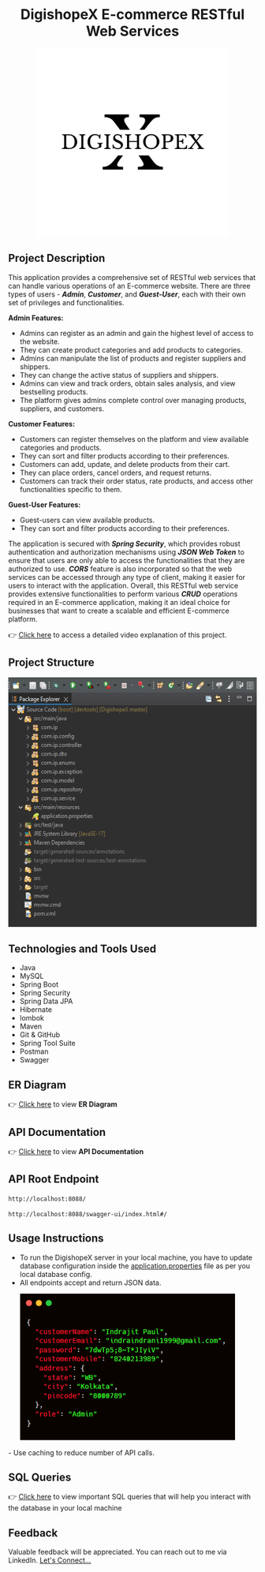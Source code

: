 <h1 align="center">DigishopeX E-commerce RESTful Web Services</h1>

<p align="center">
  <img width="390" height="380" src="https://github.com/ipaul1996/DigishopeX/blob/master/Resources/DigishopeX%20Logo.png">
</p>

## Project Description
This application provides a comprehensive set of RESTful web services that can handle various operations of an E-commerce website. There are three types of users - **_Admin_**, **_Customer_**, and **_Guest-User_**, each with their own set of privileges and functionalities.

**Admin Features:**
- Admins can register as an admin and gain the highest level of access to the website.
- They can create product categories and add products to categories.
- Admins can manipulate the list of products and register suppliers and shippers.
- They can change the active status of suppliers and shippers.
- Admins can view and track orders, obtain sales analysis, and view bestselling products.
- The platform gives admins complete control over managing products, suppliers, and customers.

**Customer Features:**
- Customers can register themselves on the platform and view available categories and products.
- They can sort and filter products according to their preferences.
- Customers can add, update, and delete products from their cart.
- They can place orders, cancel orders, and request returns.
- Customers can track their order status, rate products, and access other functionalities specific to them.


**Guest-User Features:**
- Guest-users can view available products.
- They can sort and filter products according to their preferences.

The application is secured with **_Spring Security_**, which provides robust authentication and authorization mechanisms using **_JSON Web Token_** to ensure that users are only able to access the functionalities that they are authorized to use. **_CORS_** feature is also incorporated so that the web services can be accessed through any type of client, making it easier for users to interact with the application.
Overall, this RESTful web service provides extensive functionalities to perform various **_CRUD_** operations required in an E-commerce application, making it an ideal choice for businesses that want to create a scalable and efficient E-commerce platform.

👉 [Click here](https://drive.google.com/drive/folders/1QqR1rD6cPO4HfrsfLiCDfRKnurkuqYFN?usp=sharing) to access a detailed video explanation of this project.

## Project Structure

<p align="left">
  <img width="554" height="506" src="https://github.com/ipaul1996/DigishopeX/blob/master/Resources/project_structure.PNG">
</p>


## Technologies and Tools Used 

- Java
- MySQL
- Spring Boot
- Spring Security
- Spring Data JPA
- Hibernate
- lombok
- Maven
- Git & GitHub
- Spring Tool Suite
- Postman
- Swagger


## ER Diagram
👉 [Click here](https://github.com/ipaul1996/DigishopeX/blob/master/Resources/er4.png) to view **ER Diagram**

## API Documentation
👉 [Click here](https://github.com/ipaul1996/DigishopeX/blob/master/Resources/DigishopeX-api-documentation.pdf) to view **API Documentation**

## API Root Endpoint
`http://localhost:8088/`

`http://localhost:8088/swagger-ui/index.html#/`

## Usage Instructions
- To run the DigishopeX server in your local machine, you have to update database configuration inside the [application.properties](https://github.com/ipaul1996/DigishopeX/blob/master/Resources/application.properties) file as per you local database config.
- All endpoints accept and return JSON data. <p align="left">
  <img width="436" height="297" src="https://github.com/ipaul1996/DigishopeX/blob/master/Resources/json_snippet.PNG">
</p>
- Use caching to reduce number of API calls.

## SQL Queries
👉 [Click here](https://github.com/ipaul1996/DigishopeX/blob/master/Resources/SQL_quries_DigishopeXDB_MySQL.txt) to view important SQL queries that will help you interact with the database in your local machine



## Feedback
Valuable feedback will be appreciated.
You can reach out to me via LinkedIn.
[Let's Connect...](https://www.linkedin.com/in/indrajitpaul1996/)


